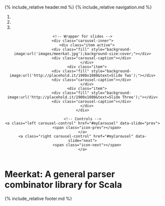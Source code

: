 ---
---

{% include_relative header.md %}
{% include_relative navigation.md %}

<!-- Header Carousel -->
<header id="myCarousel" class="carousel slide">
    <!-- Indicators -->
    <ol class="carousel-indicators">
        <li data-target="#myCarousel" data-slide-to="0" class="active"></li>
        <li data-target="#myCarousel" data-slide-to="1"></li>
        <li data-target="#myCarousel" data-slide-to="2"></li>
    </ol>

    <!-- Wrapper for slides -->
    <div class="carousel-inner">
        <div class="item active">
            <div class="fill" style="background-image:url('images/meerkat.jpg');background-size:cover;"></div>
            <div class="carousel-caption"></div>
        </div>
        <div class="item">
            <div class="fill" style="background-image:url('http://placehold.it/1900x1080&text=Slide Two');"></div>
            <div class="carousel-caption"></div>
        </div>
        <div class="item">
            <div class="fill" style="background-image:url('http://placehold.it/1900x1080&text=Slide Three');"></div>
            <div class="carousel-caption"></div>
        </div>
    </div>

    <!-- Controls -->
    <a class="left carousel-control" href="#myCarousel" data-slide="prev">
        <span class="icon-prev"></span>
    </a>
    <a class="right carousel-control" href="#myCarousel" data-slide="next">
        <span class="icon-next"></span>
    </a>
</header>
<!-- /.container -->

<div markdown="1">
    
# Meerkat: A general parser combinator library for Scala

</div>


<!-- Script to Activate the Carousel -->
<script>
$('.carousel').carousel({
    interval: 5000 //changes the speed
})
</script>

{% include_relative footer.md %}
